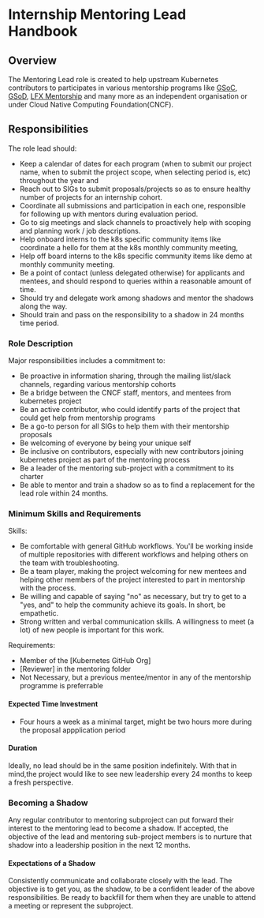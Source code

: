 # Internship Mentoring Lead Handbook

## Overview

The Mentoring Lead role is created to help upstream Kubernetes contributors to participates in various mentorship programs like [GSoC](https://github.com/kubernetes/community/blob/master/mentoring/programs/google-summer-of-code.md), [GSoD](https://github.com/kubernetes/community/blob/master/mentoring/programs/google-season-of-docs.md), [LFX Mentorship](https://github.com/kubernetes/community/blob/master/mentoring/programs/lfx-mentorship.md) and many more as an independent organisation or under Cloud Native Computing Foundation(CNCF). 

## Responsibilities
 The role lead should:

- Keep a calendar of dates for each program (when to submit our project name, when to submit the project scope, when selecting period is, etc) throughout the   year and
- Reach out to SIGs to submit proposals/projects so as to ensure healthy number of projects for an internship cohort.
- Coordinate all submissions and participation in each one, responsible for following up with mentors during evaluation period.
- Go to sig meetings and slack channels to proactively help with scoping and planning work / job descriptions.
- Help onboard interns to the k8s specific community items like coordinate a hello for them at the k8s monthly community meeting, 
- Help off board interns to the k8s specific community items like demo at monthly community meeting.
- Be a point of contact (unless delegated otherwise) for applicants and mentees, and should respond to queries within a reasonable amount of time.
- Should try and delegate work among shadows and mentor the shadows along the way.
- Should train and pass on the responsibility to a shadow in 24 months time period. 


### Role Description

Major responsibilities includes a commitment to: 

- Be proactive in information sharing, through the mailing list/slack channels, regarding various mentorship cohorts
- Be a bridge between the CNCF staff, mentors, and mentees from kubernetes project
- Be an active contributor, who could identify parts of the project that could get help from mentorship programs
- Be a go-to person for all SIGs to help them with their mentorship proposals
- Be welcoming of everyone by being your unique self
- Be inclusive on contributors, especially with new contributors joining kubernetes project as part of the mentoring process
- Be a leader of the mentoring sub-project with a commitment to its charter
- Be able to mentor and train a shadow so as to find a replacement for the lead role within 24 months.

### Minimum Skills and Requirements

Skills:

- Be comfortable with general GitHub workflows. You'll be working inside of multiple repositories with different workflows and helping others on the team with troubleshooting.
- Be a team player, making the project welcoming for new mentees and helping other members of the project interested to part in mentorship with the process.
- Be willing and capable of saying "no" as necessary, but try to get to a "yes, and" to help the community achieve its goals. In short, be empathetic.
- Strong written and verbal communication skills. A willingness to meet (a lot) of new people is important for this work.

Requirements:

- Member of the [Kubernetes GitHub Org]
- [Reviewer] in the mentoring folder
- Not Necessary, but a previous mentee/mentor in any of the mentorship programme is preferrable

#### Expected Time Investment

- Four hours a week as a minimal target, might be two hours more during the proposal appplication period

#### Duration  

Ideally, no lead should be in the same position indefinitely. With that in mind,the project would like to see new leadership every 24 months to keep a fresh perspective. 

### Becoming a Shadow

Any regular contributor to mentoring subproject can put forward their interest to the mentoring lead to become a shadow. If accepted, the objective of the lead and mentoring sub-project members is to nurture that shadow into a leadership position in the next 12 months. 

#### Expectations of a Shadow

Consistently communicate and collaborate closely with the lead. The objective is to get you, as the shadow, to be a confident leader of the above responsibilities. Be ready to backfill for them when they are unable to attend a meeting or represent the subproject.